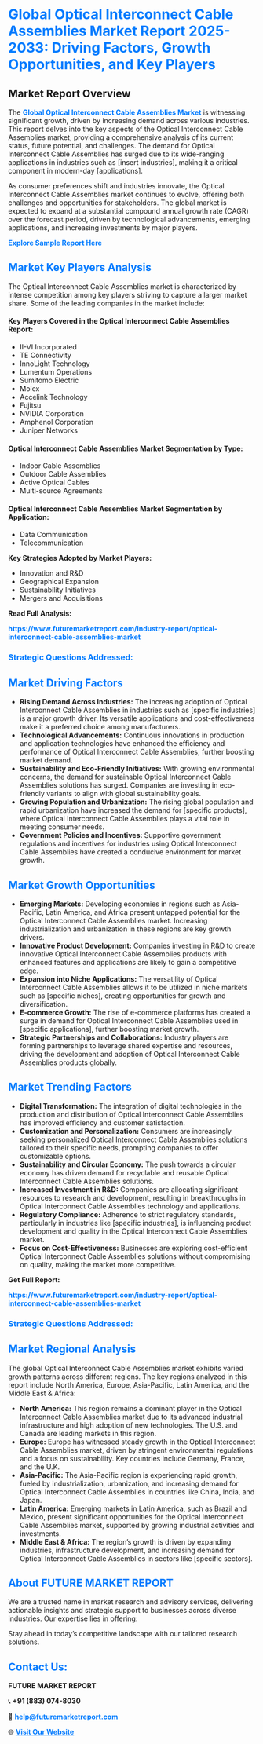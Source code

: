 <h1 style="color: #007BFF;">Global Optical Interconnect Cable Assemblies Market Report 2025-2033: Driving Factors, Growth Opportunities, and Key Players</h1>

<section id="overview">
<h2>Market Report Overview</h2>
<p>The <a href="https://www.futuremarketreport.com/industry-report/optical-interconnect-cable-assemblies-market" style="color: #007BFF; text-decoration: none;"><strong>Global Optical Interconnect Cable Assemblies Market</strong></a> is witnessing significant growth, driven by increasing demand across various industries. This report delves into the key aspects of the Optical Interconnect Cable Assemblies market, providing a comprehensive analysis of its current status, future potential, and challenges. The demand for Optical Interconnect Cable Assemblies has surged due to its wide-ranging applications in industries such as [insert industries], making it a critical component in modern-day [applications].</p>
<p>As consumer preferences shift and industries innovate, the Optical Interconnect Cable Assemblies market continues to evolve, offering both challenges and opportunities for stakeholders. The global market is expected to expand at a substantial compound annual growth rate (CAGR) over the forecast period, driven by technological advancements, emerging applications, and increasing investments by major players.</p>
</section>

<section id="overview">
<p><a href="https://www.futuremarketreport.com/request-sample/reportId=76030" style="color: #007BFF; text-decoration: none;"><strong>Explore Sample Report Here</strong></a></p>
</section>

<section id="key-players">
<h2 style="color: #007BFF;">Market Key Players Analysis</h2>
<p>The Optical Interconnect Cable Assemblies market is characterized by intense competition among key players striving to capture a larger market share. Some of the leading companies in the market include:</p>
<h4>Key Players Covered in the Optical Interconnect Cable Assemblies Report:</h4>
<ul><li>II-VI Incorporated</li><li>TE Connectivity</li><li>InnoLight Technology</li><li>Lumentum Operations</li><li>Sumitomo Electric</li><li>Molex</li><li>Accelink Technology</li><li>Fujitsu</li><li>NVIDIA Corporation</li><li>Amphenol Corporation</li><li>Juniper Networks</li></ul>
<h4>Optical Interconnect Cable Assemblies Market Segmentation by Type:</h4>
<ul><li>Indoor Cable Assemblies</li><li>Outdoor Cable Assemblies</li><li>Active Optical Cables</li><li>Multi-source Agreements</li></ul>

<h4>Optical Interconnect Cable Assemblies Market Segmentation by Application:</h4>
<ul><li>Data Communication</li><li>Telecommunication</li></ul>
<p><strong>Key Strategies Adopted by Market Players:</strong></p>
<ul>
<li>Innovation and R&D</li>
<li>Geographical Expansion</li>
<li>Sustainability Initiatives</li>
<li>Mergers and Acquisitions</li>
</ul>
</section>

<section>
<p><strong>Read Full Analysis: </strong></p><a href="https://www.futuremarketreport.com/industry-report/optical-interconnect-cable-assemblies-market" style="color: #007BFF; text-decoration: none;"><strong>https://www.futuremarketreport.com/industry-report/optical-interconnect-cable-assemblies-market</strong></a>
<h3 style="color: #007BFF;">Strategic Questions Addressed:</h3>
</section>

<section id="driving-factors">
<h2 style="color: #007BFF;">Market Driving Factors</h2>
<ul>
<li><strong>Rising Demand Across Industries:</strong> The increasing adoption of Optical Interconnect Cable Assemblies in industries such as [specific industries] is a major growth driver. Its versatile applications and cost-effectiveness make it a preferred choice among manufacturers.</li>
<li><strong>Technological Advancements:</strong> Continuous innovations in production and application technologies have enhanced the efficiency and performance of Optical Interconnect Cable Assemblies, further boosting market demand.</li>
<li><strong>Sustainability and Eco-Friendly Initiatives:</strong> With growing environmental concerns, the demand for sustainable Optical Interconnect Cable Assemblies solutions has surged. Companies are investing in eco-friendly variants to align with global sustainability goals.</li>
<li><strong>Growing Population and Urbanization:</strong> The rising global population and rapid urbanization have increased the demand for [specific products], where Optical Interconnect Cable Assemblies plays a vital role in meeting consumer needs.</li>
<li><strong>Government Policies and Incentives:</strong> Supportive government regulations and incentives for industries using Optical Interconnect Cable Assemblies have created a conducive environment for market growth.</li>
</ul>
</section>

<section id="growth-opportunities">
<h2 style="color: #007BFF;">Market Growth Opportunities</h2>
<ul>
<li><strong>Emerging Markets:</strong> Developing economies in regions such as Asia-Pacific, Latin America, and Africa present untapped potential for the Optical Interconnect Cable Assemblies market. Increasing industrialization and urbanization in these regions are key growth drivers.</li>
<li><strong>Innovative Product Development:</strong> Companies investing in R&D to create innovative Optical Interconnect Cable Assemblies products with enhanced features and applications are likely to gain a competitive edge.</li>
<li><strong>Expansion into Niche Applications:</strong> The versatility of Optical Interconnect Cable Assemblies allows it to be utilized in niche markets such as [specific niches], creating opportunities for growth and diversification.</li>
<li><strong>E-commerce Growth:</strong> The rise of e-commerce platforms has created a surge in demand for Optical Interconnect Cable Assemblies used in [specific applications], further boosting market growth.</li>
<li><strong>Strategic Partnerships and Collaborations:</strong> Industry players are forming partnerships to leverage shared expertise and resources, driving the development and adoption of Optical Interconnect Cable Assemblies products globally.</li>
</ul>
</section>

<section id="trending-factors">
<h2 style="color: #007BFF;">Market Trending Factors</h2>
<ul>
<li><strong>Digital Transformation:</strong> The integration of digital technologies in the production and distribution of Optical Interconnect Cable Assemblies has improved efficiency and customer satisfaction.</li>
<li><strong>Customization and Personalization:</strong> Consumers are increasingly seeking personalized Optical Interconnect Cable Assemblies solutions tailored to their specific needs, prompting companies to offer customizable options.</li>
<li><strong>Sustainability and Circular Economy:</strong> The push towards a circular economy has driven demand for recyclable and reusable Optical Interconnect Cable Assemblies solutions.</li>
<li><strong>Increased Investment in R&D:</strong> Companies are allocating significant resources to research and development, resulting in breakthroughs in Optical Interconnect Cable Assemblies technology and applications.</li>
<li><strong>Regulatory Compliance:</strong> Adherence to strict regulatory standards, particularly in industries like [specific industries], is influencing product development and quality in the Optical Interconnect Cable Assemblies market.</li>
<li><strong>Focus on Cost-Effectiveness:</strong> Businesses are exploring cost-efficient Optical Interconnect Cable Assemblies solutions without compromising on quality, making the market more competitive.</li>
</ul>
</section>

<section>
<p><strong>Get Full Report: </strong></p><a href="https://www.futuremarketreport.com/industry-report/optical-interconnect-cable-assemblies-market" style="color: #007BFF; text-decoration: none;"><strong>https://www.futuremarketreport.com/industry-report/optical-interconnect-cable-assemblies-market</strong></a>
<h3 style="color: #007BFF;">Strategic Questions Addressed:</h3>
</section>


<section id="regional-analysis">
<h2 style="color: #007BFF;">Market Regional Analysis</h2>
<p>The global Optical Interconnect Cable Assemblies market exhibits varied growth patterns across different regions. The key regions analyzed in this report include North America, Europe, Asia-Pacific, Latin America, and the Middle East & Africa:</p>
<ul>
<li><strong>North America:</strong> This region remains a dominant player in the Optical Interconnect Cable Assemblies market due to its advanced industrial infrastructure and high adoption of new technologies. The U.S. and Canada are leading markets in this region.</li>
<li><strong>Europe:</strong> Europe has witnessed steady growth in the Optical Interconnect Cable Assemblies market, driven by stringent environmental regulations and a focus on sustainability. Key countries include Germany, France, and the U.K.</li>
<li><strong>Asia-Pacific:</strong> The Asia-Pacific region is experiencing rapid growth, fueled by industrialization, urbanization, and increasing demand for Optical Interconnect Cable Assemblies in countries like China, India, and Japan.</li>
<li><strong>Latin America:</strong> Emerging markets in Latin America, such as Brazil and Mexico, present significant opportunities for the Optical Interconnect Cable Assemblies market, supported by growing industrial activities and investments.</li>
<li><strong>Middle East & Africa:</strong> The region’s growth is driven by expanding industries, infrastructure development, and increasing demand for Optical Interconnect Cable Assemblies in sectors like [specific sectors].</li>
</ul>
</section>

<footer>
<h2 style="color: #007BFF;">About FUTURE MARKET REPORT</h2>
<p>We are a trusted name in market research and advisory services, delivering actionable insights and strategic support to businesses across diverse industries. Our expertise lies in offering:</p>

<p>Stay ahead in today’s competitive landscape with our tailored research solutions.</p>

<h2 style="color: #007BFF;">Contact Us:</h2>
<p><strong>FUTURE MARKET REPORT</strong></p>
<p>📞 <strong>+91 (883) 074-8030</strong></p>
<p>📧 <strong><a href="mailto:help@futuremarketreport.com" style="color: #007BFF;">help@futuremarketreport.com</a></strong></p>
<p>🌐 <strong><a href="https://www.futuremarketreport.com/" style="color: #007BFF;">Visit Our Website</a></strong></p>
</footer>
